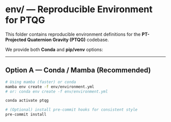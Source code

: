 # env/ — Reproducible Environment for PTQG

This folder contains reproducible environment definitions for the **PT-Projected Quaternion Gravity (PTQG)** codebase.

We provide both **Conda** and **pip/venv** options:

---

## Option A — Conda / Mamba (Recommended)

```bash
# Using mamba (faster) or conda
mamba env create -f env/environment.yml
# or: conda env create -f env/environment.yml

conda activate ptqg

# (Optional) install pre-commit hooks for consistent style
pre-commit install
